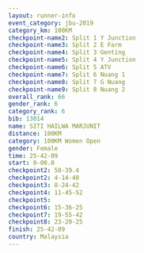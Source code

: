 ```yaml
---
layout: runner-info 
event_category: jbu-2019 
category_km: 100KM 
checkpoint-name2: Split 1 Y Junction  
checkpoint-name3: Split 2 E Farm  
checkpoint-name4: Split 3 Genting  
checkpoint-name5: Split 4 Y Junction 
checkpoint-name6: Split 5 ATV 
checkpoint-name7: Split 6 Nuang 1 
checkpoint-name8: Split 7 G Nuang 
checkpoint-name9: Split 8 Nuang 2 
overall_rank: 66
gender_rank: 6
category_rank: 6
bib: 13014
name: SITI HAILWA MARJUNIT
distance: 100KM
category: 100KM Women Open
gender: Female
time: 25-42-09
start: 0-00.0
checkpoint2: 58-39.4
checkpoint2: 4-14-40
checkpoint3: 8-24-42
checkpoint4: 11-45-52
checkpoint5: 
checkpoint6: 15-36-25
checkpoint7: 19-55-42
checkpoint8: 23-20-25
finish: 25-42-09
country: Malaysia
---
```


